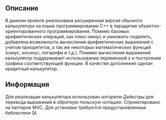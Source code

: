 ## Описание

В данном проекте реализована расширенная версия обычного калькулятора на языке программирования С++ в парадигме объектно-ориентированного программирования. Помимо базовых арифметических операций, как плюс-минус и умножить-поделить, добавлена возможность вычисления арифметических выражений с учетом приоритетов, а так же некоторых математических функций (синус, косинус, логарифм и т.д.). Помимо вычисления выражений калькулятор поддерживает использование переменной x и построение графика соответствующей функции. В качестве дополнения сделан кредитный калькулятор.

## Информация

Для реализации калькулятора использован *алгоритм Дейкстры* для перевода выражений в *обратную польскую нотацию*.
Спроектировано на паттерне MVC.
Для установки требуются предустановленные библиотеки Qt.
